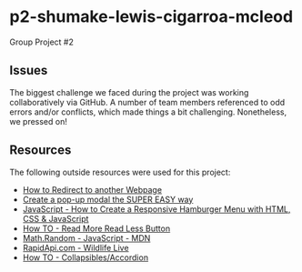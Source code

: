 # p2-shumake-lewis-cigarroa-mcleod
Group Project #2
## Issues
The biggest challenge we faced during the project was working collaboratively via GitHub. A number of team members referenced to odd errors and/or conflicts, which made things a bit challenging. Nonetheless, we pressed on!

## Resources
The following outside resources were used for this project:
- [How to Redirect to another Webpage](https://www.w3schools.com/howto/howto_js_redirect_webpage.asp)
- [Create a pop-up modal the SUPER EASY way](https://www.youtube.com/watch?v=TAB_v6yBXIE) 
- [JavaScript - How to Create a Responsive Hamburger Menu with HTML, CSS & JavaScript](https://www.youtube.com/watch?v=flItyHiDm7E)
- [How TO - Read More Read Less Button](https://www.w3schools.com/howto/howto_js_read_more.asp)
- [Math.Random - JavaScript - MDN](https://developer.mozilla.org/en-US/docs/Web/JavaScript/Reference/Global_Objects/Math/random)
- [RapidApi.com - Wildlife Live](https://rapidapi.com/jkrooncoding/api/wildlife-live1/)
- [How TO - Collapsibles/Accordion](https://www.w3schools.com/howto/howto_js_accordion.asp)
